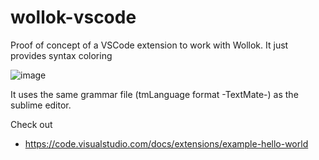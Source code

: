 # wollok-vscode 

Proof of concept of a VSCode extension to work with Wollok.
It just provides syntax coloring

![image](https://user-images.githubusercontent.com/4428120/44914290-2fe8e000-ad06-11e8-83c1-94515012f462.png)

It uses the same grammar file (tmLanguage format -TextMate-) as the sublime editor.

Check out
* https://code.visualstudio.com/docs/extensions/example-hello-world
